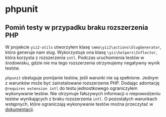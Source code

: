 # phpunit

## Pomiń testy w przypadku braku rozszerzenia PHP

W projekcie `yii2-utils` utworzyłem klasę `\mmo\yii2\actions\SlugGenerator`, która generuje nam slug.
Wykorzystuje ona klasę `\yii\helpers\Inflector`, która korzysta z rozszerzenia `intl`.
Podczas uruchomienia testów w środowisku, gdzie nie ma tego rozszerzenia otrzymujemy negatywny wynik testów.

`phpunit` obsługuje pomijanie testów, jeśli warunki nie są spełnione. Jednym z warunków może być zainstalowane rozszerzenie PHP. Dodając adontację `@requires extension intl` do testu jednostkowego ograniczyłem wykonywanie testów.
Nie otrzymuje fałszywych informacji o niepowodzeniu testów wynikających z braku rozszerzenia `intl`.
O pozostałych warunkach wstępnych, które ograniczają wykonywanie testów można przeczytać w [dokumentacji](https://phpunit.readthedocs.io/en/8.5/incomplete-and-skipped-tests.html#skipping-tests-using-requires).




